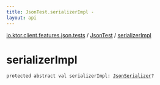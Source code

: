 ```yaml
---
title: JsonTest.serializerImpl - 
layout: api
---
```


<div class='api-docs-breadcrumbs'><a href="../index.html">io.ktor.client.features.json.tests</a> / <a href="index.html">JsonTest</a> / <a href="./serializer-impl.html">serializerImpl</a></div>

# serializerImpl

<div class="signature"><code><span class="keyword">protected</span> <span class="keyword">abstract</span> <span class="keyword">val </span><span class="identifier">serializerImpl</span><span class="symbol">: </span><a href="../../io.ktor.client.features.json/-json-serializer/index.html"><span class="identifier">JsonSerializer</span></a><span class="symbol">?</span></code></div>
